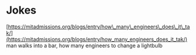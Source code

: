 # Jokes

[https://mitadmissions.org/blogs/entry/how\_many\_engineers\_does\_it\_tak/](https://mitadmissions.org/blogs/entry/how_many_engineers_does_it_tak/)  
man walks into a bar, how many engineers to change a lightbulb



